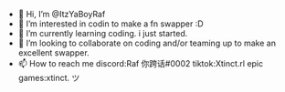 - 👋 Hi, I’m @ItzYaBoyRaf
- 👀 I’m interested in codin to make a fn swapper :D
- 🌱 I’m currently learning coding. i just started.
- 💞️ I’m looking to collaborate on coding and/or teaming up to make an excellent swapper.
- 📫 How to reach me discord:Raf 你跨话#0002 tiktok:Xtinct.rl epic games:xtinct. ツ

<!---
ItzYaBoyRaf/ItzYaBoyRaf is a ✨ special ✨ repository because its `README.md` (this file) appears on your GitHub profile.
You can click the Preview link to take a look at your changes.
--->
